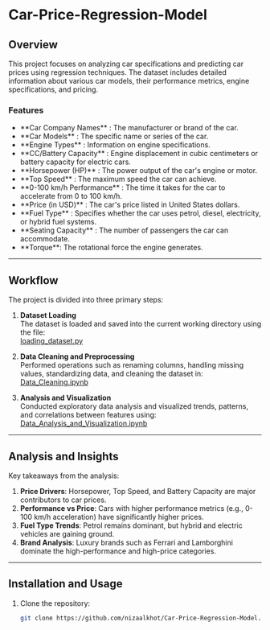 # Car-Price-Regression-Model

## Overview
This project focuses on analyzing car specifications and predicting car prices using regression techniques. The dataset includes detailed information about various car models, their performance metrics, engine specifications, and pricing.

### Features
<ul>
<li> **Car Company Names** : The manufacturer or brand of the car.</li>
<li> **Car Models** : The specific name or series of the car.</li>
<li> **Engine Types** : Information on engine specifications.</li>
<li> **CC/Battery Capacity** : Engine displacement in cubic centimeters or battery capacity for electric cars.</li>
<li> **Horsepower (HP)** : The power output of the car's engine or motor.</li>
<li> **Top Speed** : The maximum speed the car can achieve.</li>
<li> **0-100 km/h Performance** : The time it takes for the car to accelerate from 0 to 100 km/h.</li>
<li> **Price (in USD)** : The car's price listed in United States dollars.</li>
<li> **Fuel Type** : Specifies whether the car uses petrol, diesel, electricity, or hybrid fuel systems.</li>
<li> **Seating Capacity** : The number of passengers the car can accommodate.</li>
<li> **Torque**: The rotational force the engine generates.</li>
</ul>

---

## Workflow
The project is divided into three primary steps:

1. **Dataset Loading**  
   The dataset is loaded and saved into the current working directory using the file:  
   [loading_dataset.py](loading_dataset.py)

2. **Data Cleaning and Preprocessing**  
   Performed operations such as renaming columns, handling missing values, standardizing data, and cleaning the dataset in:  
   [Data_Cleaning.ipynb](Data_Cleaning.ipynb)

3. **Analysis and Visualization**  
   Conducted exploratory data analysis and visualized trends, patterns, and correlations between features using:  
   [Data_Analysis_and_Visualization.ipynb](Data_Analysis_and_Visualization.ipynb)

---

## Analysis and Insights
Key takeaways from the analysis:
1. **Price Drivers**: Horsepower, Top Speed, and Battery Capacity are major contributors to car prices.
2. **Performance vs Price**: Cars with higher performance metrics (e.g., 0-100 km/h acceleration) have significantly higher prices.
3. **Fuel Type Trends**: Petrol remains dominant, but hybrid and electric vehicles are gaining ground.
4. **Brand Analysis**: Luxury brands such as Ferrari and Lamborghini dominate the high-performance and high-price categories.

---

## Installation and Usage
1. Clone the repository:  
   ```bash
   git clone https://github.com/nizaalkhot/Car-Price-Regression-Model.git
